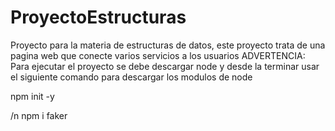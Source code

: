 # ProyectoEstructuras
Proyecto para la materia de estructuras de datos, este proyecto trata de una pagina web que conecte varios servicios a los usuarios
ADVERTENCIA:
Para ejecutar el proyecto se debe descargar node y desde la terminar usar el siguiente comando para descargar los modulos de node

npm init -y

/n
npm i faker

